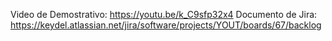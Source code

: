 Video de Demostrativo: https://youtu.be/k_C9sfp32x4
Documento de Jira: https://keydel.atlassian.net/jira/software/projects/YOUT/boards/67/backlog
